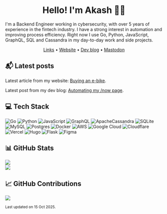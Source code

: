 <h1 align="center">Hello! I'm Akash 👋🏽</h1>
<p>I'm a Backend Engineer working in cybersecurity, with over 5 years of experience in the fintech industry. I have a strong interest in automation and improving process efficiency. Right now I use Go, Python, JavaScript, GraphQL, SQL and Cassandra in my day-to-day work and side projects.</p>
<p align="center">
	<a href="https://akash.lol/" rel="me">Links</a> •
	<a href="https://akashgoswami.com/" rel="me">Website</a> •
	<a href="https://akashgoswami.dev/" rel="me">Dev blog</a> •
	<a href="https://hachyderm.io/@akashgoswami" rel="me">Mastodon</a>
  	</p>
<h2>📬 Latest posts</h2>
<p>Latest article from my website: <a href="https://akashgoswami.com/articles/buying-an-e-bike/">Buying an e-bike</a>.
<p>Latest post from my dev blog: <a href="https://akashgoswami.dev/posts/automating-my-now-page/">Automating my /now page</a>.
<h2>💻 Tech Stack</h2>

![Go](https://img.shields.io/badge/go-%2300ADD8.svg?style=for-the-badge&logo=go&logoColor=white) ![Python](https://img.shields.io/badge/python-3670A0?style=for-the-badge&logo=python&logoColor=ffdd54) ![JavaScript](https://img.shields.io/badge/javascript-%23323330.svg?style=for-the-badge&logo=javascript&logoColor=%23F7DF1E) ![GraphQL](https://img.shields.io/badge/-GraphQL-E10098?style=for-the-badge&logo=graphql&logoColor=white) ![ApacheCassandra](https://img.shields.io/badge/cassandra-%231287B1.svg?style=for-the-badge&logo=apache-cassandra&logoColor=white) ![SQLite](https://img.shields.io/badge/sqlite-%2307405e.svg?style=for-the-badge&logo=sqlite&logoColor=white) ![MySQL](https://img.shields.io/badge/mysql-%2300000f.svg?style=for-the-badge&logo=mysql&logoColor=white) ![Postgres](https://img.shields.io/badge/postgres-%23316192.svg?style=for-the-badge&logo=postgresql&logoColor=white) ![Docker](https://img.shields.io/badge/docker-%230db7ed.svg?style=for-the-badge&logo=docker&logoColor=white) ![AWS](https://img.shields.io/badge/AWS-%23FF9900.svg?style=for-the-badge&logo=amazon-aws&logoColor=white) ![Google Cloud](https://img.shields.io/badge/GoogleCloud-%234285F4.svg?style=for-the-badge&logo=google-cloud&logoColor=white) ![Cloudflare](https://img.shields.io/badge/Cloudflare-F38020?style=for-the-badge&logo=Cloudflare&logoColor=white) ![Vercel](https://img.shields.io/badge/vercel-%23000000.svg?style=for-the-badge&logo=vercel&logoColor=white) ![Hugo](https://img.shields.io/badge/Hugo-black.svg?style=for-the-badge&logo=Hugo) ![Flask](https://img.shields.io/badge/flask-%23000.svg?style=for-the-badge&logo=flask&logoColor=white) ![Figma](https://img.shields.io/badge/figma-%23F24E1E.svg?style=for-the-badge&logo=figma&logoColor=white)
<h2>📊 GitHub Stats</h2>

![](https://github-readme-stats.vercel.app/api?username=Skyth3r&theme=city_light&hide_border=false&include_all_commits=false&count_private=true)<br/>![](https://github-readme-streak-stats.herokuapp.com/?user=Skyth3r&theme=city_light&hide_border=false)
<h2>📈 GitHub Contributions</h2>

![](https://github-contributor-stats.vercel.app/api?username=Skyth3r&limit=5&theme=flat&combine_all_yearly_contributions=true)

<sub>Last updated on 15 Oct 2025.<sub>